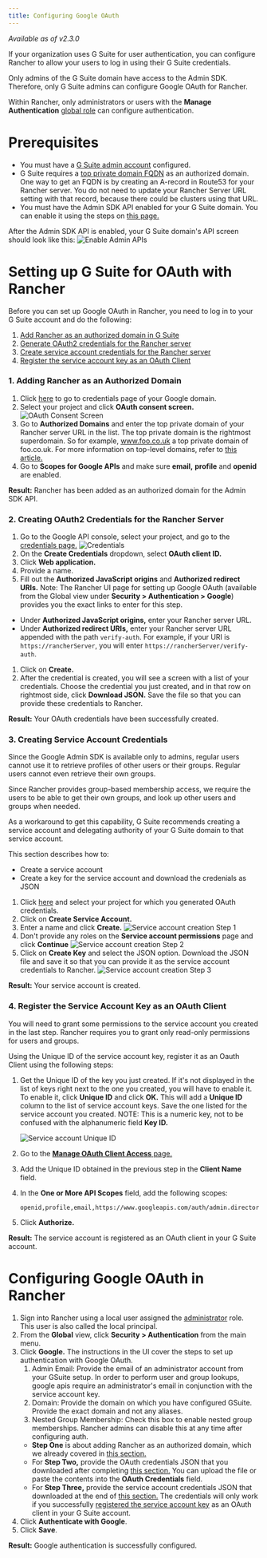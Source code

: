 ```yaml
---
title: Configuring Google OAuth
---
```

_Available as of v2.3.0_

If your organization uses G Suite for user authentication, you can configure Rancher to allow your users to log in using their G Suite credentials.

Only admins of the G Suite domain have access to the Admin SDK. Therefore, only G Suite admins can configure Google OAuth for Rancher.

Within Rancher, only administrators or users with the **Manage Authentication** [global role]({{<baseurl>}}/rancher/v2.x/en/admin-settings/rbac/global-permissions/#global-permissions-reference) can configure authentication.

# Prerequisites
- You must have a [G Suite admin account](https://admin.google.com) configured.
- G Suite requires a [top private domain FQDN](https://github.com/google/guava/wiki/InternetDomainNameExplained#public-suffixes-and-private-domains) as an authorized domain. One way to get an FQDN is by creating an A-record in Route53 for your Rancher server. You do not need to update your Rancher Server URL setting with that record, because there could be clusters using that URL.
- You must have the Admin SDK API enabled for your G Suite domain. You can enable it using the steps on [this page.](https://support.google.com/a/answer/60757?hl=en)

After the Admin SDK API is enabled, your G Suite domain's API screen should look like this:
![Enable Admin APIs]({{<baseurl>}}/img/rancher/Google-Enable-APIs-Screen.png) 

# Setting up G Suite for OAuth with Rancher
Before you can set up Google OAuth in Rancher, you need to log in to your G Suite account and do the following:

1. [Add Rancher as an authorized domain in G Suite](#1-adding-rancher-as-an-authorized-domain)
1. [Generate OAuth2 credentials for the Rancher server](#2-creating-oauth2-credentials-for-the-rancher-server)
1. [Create service account credentials for the Rancher server](#3-creating-service-account-credentials)
1. [Register the service account key as an OAuth Client](#4-register-the-service-account-key-as-an-oauth-client)

### 1. Adding Rancher as an Authorized Domain
1. Click [here](https://console.developers.google.com/apis/credentials) to go to credentials page of your Google domain.
1. Select your project and click **OAuth consent screen.** 
![OAuth Consent Screen]({{<baseurl>}}/img/rancher/Google-OAuth-consent-screen-tab.png) 
1. Go to **Authorized Domains** and enter the top private domain of your Rancher server URL in the list. The top private domain is the rightmost superdomain. So for example, www.foo.co.uk a top private domain of foo.co.uk. For more information on top-level domains, refer to [this article.](https://github.com/google/guava/wiki/InternetDomainNameExplained#public-suffixes-and-private-domains)
1. Go to **Scopes for Google APIs** and make sure **email,** **profile** and **openid** are enabled.

**Result:** Rancher has been added as an authorized domain for the Admin SDK API.

### 2. Creating OAuth2 Credentials for the Rancher Server
1. Go to the Google API console, select your project, and go to the [credentials page.](https://console.developers.google.com/apis/credentials)
![Credentials]({{<baseurl>}}/img/rancher/Google-Credentials-tab.png)  
1. On the **Create Credentials** dropdown, select **OAuth client ID.** 
1. Click **Web application.**
1. Provide a name. 
1. Fill out the **Authorized JavaScript origins** and **Authorized redirect URIs.** Note: The Rancher UI page for setting up Google OAuth (available from the Global view under **Security > Authentication > Google**) provides you the exact links to enter for this step. 
 - Under **Authorized JavaScript origins,** enter your Rancher server URL. 
 - Under **Authorized redirect URIs,** enter your Rancher server URL appended with the path `verify-auth`. For example, if your URI is `https://rancherServer`, you will enter `https://rancherServer/verify-auth`. 
1. Click on **Create.** 
1. After the credential is created, you will see a screen with a list of your credentials. Choose the credential you just created, and in that row on rightmost side, click **Download JSON.** Save the file so that you can provide these credentials to Rancher.

**Result:** Your OAuth credentials have been successfully created.

### 3. Creating Service Account Credentials
Since the Google Admin SDK is available only to admins, regular users cannot use it to retrieve profiles of other users or their groups. Regular users cannot even retrieve their own groups.

Since Rancher provides group-based membership access, we require the users to be able to get their own groups, and look up other users and groups when needed.

As a workaround to get this capability, G Suite recommends creating a service account and delegating authority of your G Suite domain to that service account.

This section describes how to:

- Create a service account
- Create a key for the service account and download the credenials as JSON

1. Click [here](https://console.developers.google.com/iam-admin/serviceaccounts) and select your project for which you generated OAuth credentials.
1. Click on **Create Service Account.** 
1. Enter a name and click **Create.** 
![Service account creation Step 1]({{<baseurl>}}/img/rancher/Google-svc-acc-step1.png)  
1. Don't provide any roles on the **Service account permissions** page and click **Continue** 
![Service account creation Step 2]({{<baseurl>}}/img/rancher/Google-svc-acc-step2.png) 
1. Click on **Create Key** and select the JSON option. Download the JSON file and save it so that you can provide it as the service account credentials to Rancher.
![Service account creation Step 3]({{<baseurl>}}/img/rancher/Google-svc-acc-step3-key-creation.png) 

**Result:** Your service account is created.

### 4. Register the Service Account Key as an OAuth Client

You will need to grant some permissions to the service account you created in the last step. Rancher requires you to grant only read-only permissions for users and groups.

Using the Unique ID of the service account key, register it as an Oauth Client using the following steps:

1. Get the Unique ID of the key you just created. If it's not displayed in the list of keys right next to the one you created, you will have to enable it. To enable it, click **Unique ID** and click **OK.** This will add a **Unique ID** column to the list of service account keys. Save the one listed for the service account you created. NOTE: This is a numeric key, not to be confused with the alphanumeric field **Key ID.**

	![Service account Unique ID]({{<baseurl>}}/img/rancher/Google-Select-UniqueID-column.png) 
1. Go to the [**Manage OAuth Client Access** page.](https://admin.google.com/AdminHome?chromeless=1#OGX:ManageOauthClients) 
1. Add the Unique ID obtained in the previous step in the **Client Name** field.
1. In the **One or More API Scopes** field, add the following scopes: 
	```
	openid,profile,email,https://www.googleapis.com/auth/admin.directory.user.readonly,https://www.googleapis.com/auth/admin.directory.group.readonly
	``` 
1. Click **Authorize.**

**Result:** The service account is registered as an OAuth client in your G Suite account.

# Configuring Google OAuth in Rancher
1. Sign into Rancher using a local user assigned the [administrator]({{<baseurl>}}/rancher/v2.x/en/admin-settings/rbac/global-permissions) role. This user is also called the local principal.
1.	From the **Global** view, click **Security > Authentication** from the main menu.
1. Click **Google.** The instructions in the UI cover the steps to set up authentication with Google OAuth.
	1. Admin Email: Provide the email of an administrator account from your GSuite setup. In order to perform user and group lookups, google apis require an administrator's email in conjunction with the service account key.
	1. Domain: Provide the domain on which you have configured GSuite. Provide the exact domain and not any aliases.
	1. Nested Group Membership: Check this box to enable nested group memberships. Rancher admins can disable this at any time after configuring auth.
   - **Step One** is about adding Rancher as an authorized domain, which we already covered in [this section.](#1-adding-rancher-as-an-authorized-domain)
   - For **Step Two,** provide the OAuth credentials JSON that you downloaded after completing [this section.](#2-creating-oauth2-credentials-for-the-rancher-server) You can upload the file or paste the contents into the **OAuth Credentials** field.
   - For **Step Three,** provide the service account credentials JSON that downloaded at the end of [this section.](#3-creating-service-account-credentials) The credentials will only work if you successfully [registered the service account key](#4-register-the-service-account-key-as-an-oauth-client) as an OAuth client in your G Suite account.
1.	Click **Authenticate with Google**.
1.	Click **Save**. 

**Result:** Google authentication is successfully configured.